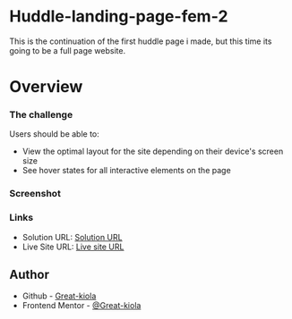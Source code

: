 # Huddle-landing-page-fem-2
This is the continuation of the first huddle page i made, but this time its going to be a full page website.

# Overview

### The challenge

Users should be able to:

- View the optimal layout for the site depending on their device's screen size
- See hover states for all interactive elements on the page

### Screenshot


### Links

- Solution URL: [Solution URL](https://your-solution-url.com)
- Live Site URL: [Live site URL](https://your-live-site-url.com)

## Author

- Github - [Great-kiola](https://github.com/Great-kiola)
- Frontend Mentor - [@Great-kiola](https://www.frontendmentor.io/profile/Great-kiola)